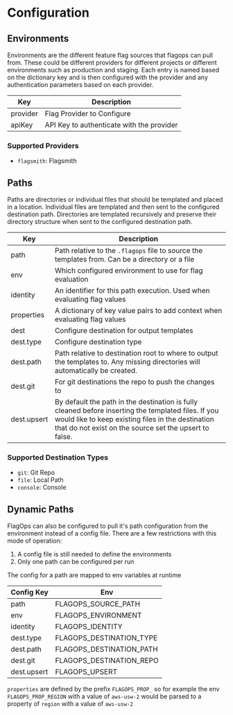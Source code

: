 # Configuration

## Environments

Environments are the different feature flag sources that flagops can pull from. These could be different providers for different projects or different environments such as production and staging. Each entry is named based on the dictionary key and is then configured with the provider and any authentication parameters based on each provider.

| Key      | Description                               |
| -------- | ----------------------------------------- |
| provider | Flag Provider to Configure                |
| apiKey   | API Key to authenticate with the provider |

### Supported Providers

- `flagsmith`: Flagsmith

## Paths

Paths are directories or individual files that should be templated and placed in a location. Individual files are templated and then sent to the configured destination path. Directories are templated recursively and preserve their directory structure when sent to the configured destination path.

| Key         | Description                                                                                                                                                                                                        |
| ----------- | ------------------------------------------------------------------------------------------------------------------------------------------------------------------------------------------------------------------ |
| path        | Path relative to the `.flagops` file to source the templates from. Can be a directory or a file                                                                                                                    |
| env         | Which configured environment to use for flag evaluation                                                                                                                                                            |
| identity    | An identifier for this path execution. Used when evaluating flag values                                                                                                                                            |
| properties  | A dictionary of key value pairs to add context when evaluating flag values                                                                                                                                         |
| dest        | Configure destination for output templates                                                                                                                                                                         |
| dest.type   | Configure destination type                                                                                                                                                                                         |
| dest.path   | Path relative to destination root to where to output the templates to. Any missing directories will automatically be created.                                                                                      |
| dest.git    | For git destinations the repo to push the changes to                                                                                                                                                               |
| dest.upsert | By default the path in the destination is fully cleaned before inserting the templated files. If you would like to keep existing files in the destination that do not exist on the source set the upsert to false. |

### Supported Destination Types

- `git`: Git Repo
- `file`: Local Path
- `console`: Console

## Dynamic Paths

FlagOps can also be configured to pull it's path configuration from the environment instead of a config file. There are a few restrictions with this mode of operation:

1. A config file is still needed to define the environments
2. Only one path can be configured per run

The config for a path are mapped to env variables at runtime

| Config Key  | Env                      |
| ----------- | ------------------------ |
| path        | FLAGOPS_SOURCE_PATH      |
| env         | FLAGOPS_ENVIRONMENT      |
| identity    | FLAGOPS_IDENTITY         |
| dest.type   | FLAGOPS_DESTINATION_TYPE |
| dest.path   | FLAGOPS_DESTINATION_PATH |
| dest.git    | FLAGOPS_DESTINATION_REPO |
| dest.upsert | FLAGOPS_UPSERT           |

`properties` are defined by the prefix `FLAGOPS_PROP_` so for example the env `FLAGOPS_PROP_REGION` with a value of `aws-usw-2` would be parsed to a property of `region` with a value of `aws-usw-2`
